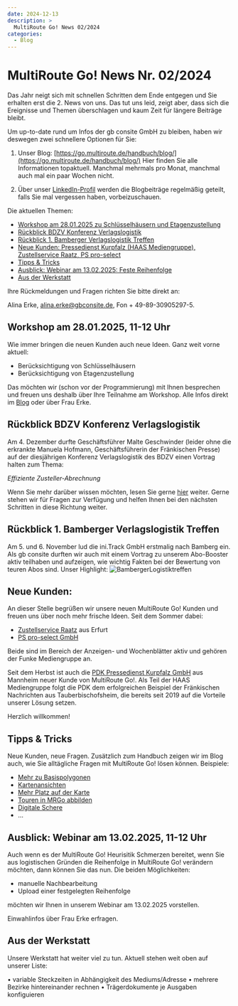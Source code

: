 ```yaml
---
date: 2024-12-13
description: >
  MultiRoute Go! News 02/2024
categories:
  - Blog
---
```


# MultiRoute Go! News Nr. 02/2024

Das Jahr neigt sich mit schnellen Schritten dem Ende entgegen und Sie erhalten erst die 2. News von uns. 
Das tut uns leid, zeigt aber, dass sich die Ereignisse und Themen überschlagen und kaum Zeit für längere Beiträge bleibt. 

Um up-to-date rund um Infos der gb consite GmbH zu bleiben, haben wir deswegen zwei schnellere Optionen für Sie:

1. Unser Blog: [https://go.multiroute.de/handbuch/blog/](https://go.multiroute.de/handbuch/blog/)
Hier finden Sie alle Informationen topaktuell. Manchmal mehrmals pro Monat, manchmal auch mal ein paar Wochen nicht.

3. Über unser [LinkedIn-Profil](https://www.linkedin.com/company/gb-consite-gmbh/) werden die Blogbeiträge regelmäßig geteilt, falls Sie mal vergessen haben, vorbeizuschauen.

Die aktuellen Themen:

- [Workshop am 28.01.2025 zu Schlüsselhäusern und Etagenzustellung](https://go.multiroute.de/handbuch/blog/2024/12/13/multiroute-go-news-nr-022024/#workshop-am-28012025-11-12-uhr)
- [Rückblick BDZV Konferenz Verlagslogistik](https://go.multiroute.de/handbuch/blog/2024/12/13/multiroute-go-news-nr-022024/#ruckblick-bdzv-konferenz-verlagslogistik)
- [Rückblick 1. Bamberger Verlagslogistik Treffen](https://go.multiroute.de/handbuch/blog/2024/12/13/multiroute-go-news-nr-022024/#ruckblick-1-bamberger-verlagslogistik-treffen)
- [Neue Kunden: Pressedienst Kurpfalz (HAAS Mediengruppe), Zustellservice Raatz, PS pro-select](https://go.multiroute.de/handbuch/blog/2024/12/13/multiroute-go-news-nr-022024/#neue-kunden)
- [Tipps & Tricks](https://go.multiroute.de/handbuch/blog/2024/12/13/multiroute-go-news-nr-022024/#tipps-tricks)
- [Ausblick: Webinar am 13.02.2025: Feste Reihenfolge](https://go.multiroute.de/handbuch/blog/2024/12/13/multiroute-go-news-nr-022024/#ausblick-webinar-am-13022025-11-12-uhr)
- [Aus der Werkstatt](https://go.multiroute.de/handbuch/blog/2024/12/13/multiroute-go-news-nr-022024/#aus-der-werkstatt)

<!-- more -->

Ihre Rückmeldungen und Fragen richten Sie bitte direkt an:

Alina Erke, alina.erke@gbconsite.de, Fon + 49-89-30905297-5.

## Workshop am 28.01.2025, 11-12 Uhr

Wie immer bringen die neuen Kunden auch neue Ideen. Ganz weit vorne aktuell:

- Berücksichtigung von Schlüsselhäusern
- Berücksichtigung von Etagenzustellung

Das möchten wir (schon vor der Programmierung) mit Ihnen besprechen und freuen uns deshalb über Ihre Teilnahme am Workshop.
Alle Infos direkt im [Blog](https://go.multiroute.de/handbuch/blog/) oder über Frau Erke. 

## Rückblick BDZV Konferenz Verlagslogistik
Am 4. Dezember durfte Geschäftsführer Malte Geschwinder (leider ohne die erkrankte Manuela Hofmann, Geschäftsführerin der Fränkischen Presse) auf der diesjährigen Konferenz Verlagslogistik des BDZV einen Vortrag halten zum Thema: 

*Effiziente Zusteller-Abrechnung*

Wenn Sie mehr darüber wissen möchten, lesen Sie gerne [hier](https://go.multiroute.de/handbuch/blog/2024/11/19/wir-fahren-nach-berlin---konferenz-verlagslogistik/) weiter. Gerne stehen wir für Fragen zur Verfügung und helfen Ihnen bei den nächsten Schritten in diese Richtung weiter.

## Rückblick 1. Bamberger Verlagslogistik Treffen
Am 5. und 6. November lud die ini.Track GmbH erstmalig nach Bamberg ein.
Als gb consite durften wir auch mit einem Vortrag zu unserem Abo-Booster aktiv teilhaben und aufzeigen, wie wichtig Fakten bei der Bewertung von teuren Abos sind. 
Unser Highlight:
![BambergerLogistiktreffen](https://github.com/user-attachments/assets/f2b26a73-090e-4cda-9611-a8612685cf31)

## Neue Kunden:
An dieser Stelle begrüßen wir unsere neuen MultiRoute Go! Kunden und freuen uns über noch mehr frische Ideen. Seit dem Sommer dabei:

- [Zustellservice Raatz](https://zustellservice-raatz.de/) aus Erfurt
- [PS pro-select GmbH](https://www.ps-pro-select.de/)
  
Beide sind im Bereich der Anzeigen- und Wochenblätter aktiv und gehören der Funke Mediengruppe an.

Seit dem Herbst ist auch die [PDK Pressedienst Kurpfalz GmbH](https://www.pdk.de/) aus Mannheim neuer Kunde von MultiRoute Go!. Als Teil der HAAS Mediengruppe folgt die PDK dem erfolgreichen Beispiel der Fränkischen Nachrichten aus Tauberbischofsheim, die bereits seit 2019 auf die Vorteile unserer Lösung setzen. 

Herzlich willkommen!

## Tipps & Tricks
Neue Kunden, neue Fragen. Zusätzlich zum Handbuch zeigen wir im Blog auch, wie Sie alltägliche Fragen mit MultiRoute Go! lösen können. 
Beispiele:
- [Mehr zu Basispolygonen](https://go.multiroute.de/handbuch/blog/2024/11/12/was-sind-eigentlich-basispolygone-und-warum-sich-die-flei%C3%9Farbeit-beim-zeichnen-lohnt-/)
- [Kartenansichten](https://go.multiroute.de/handbuch/blog/2024/10/10/-bessere-planung-mit-multiroute-go--die-richtige-kartenansicht-ist-entscheidend-/)
- [Mehr Platz auf der Karte](https://go.multiroute.de/handbuch/blog/2024/10/09/-multiroute-go-tipp-der-woche-mehr-platz-f%C3%BCr-deine-karte-/)
- [Touren in MRGo abbilden](https://go.multiroute.de/handbuch/blog/2024/10/08/-effiziente-tourenplanung-beginnt-schon-in-multiroute-go-/)
- [Digitale Schere](https://go.multiroute.de/handbuch/blog/2024/10/04/-die-digitale-schere-in-multiroute-go--einfacher-schneller-besser-/)
- ...

## Ausblick: Webinar am 13.02.2025, 11-12 Uhr
Auch wenn es der MultiRoute Go! Heurisitik Schmerzen bereitet, wenn Sie aus logistischen Gründen die Reihenfolge in MultiRoute Go! verändern möchten, dann können Sie das nun.
Die beiden Möglichkeiten: 

- manuelle Nachbearbeitung
- Upload einer festgelegten Reihenfolge
  
möchten wir Ihnen in unserem Webinar am 13.02.2025 vorstellen.

Einwahlinfos über Frau Erke erfragen.

## Aus der Werkstatt

Unsere Werkstatt hat weiter viel zu tun. Aktuell stehen weit oben auf unserer Liste:

•	variable Steckzeiten in Abhängigkeit des Mediums/Adresse
•	mehrere Bezirke hintereinander rechnen
•	Trägerdokumente je Ausgaben konfiguieren
